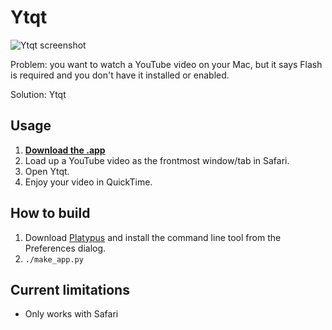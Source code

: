 Ytqt
====

![Ytqt screenshot](/assets/ytqt.png?raw=true)

Problem: you want to watch a YouTube video on your Mac, but it says Flash is required and you don't have it installed or enabled.

Solution: Ytqt


Usage
-----

1. [**Download the .app**](http://www.timdoug.com/Ytqt.app.zip)
1. Load up a YouTube video as the frontmost window/tab in Safari.
1. Open Ytqt.
1. Enjoy your video in QuickTime.

How to build
------------

1. Download [Platypus](http://sveinbjorn.org/platypus)  and install the command line tool from the Preferences dialog.
1. `./make_app.py`

Current limitations
-------------------

* Only works with Safari
